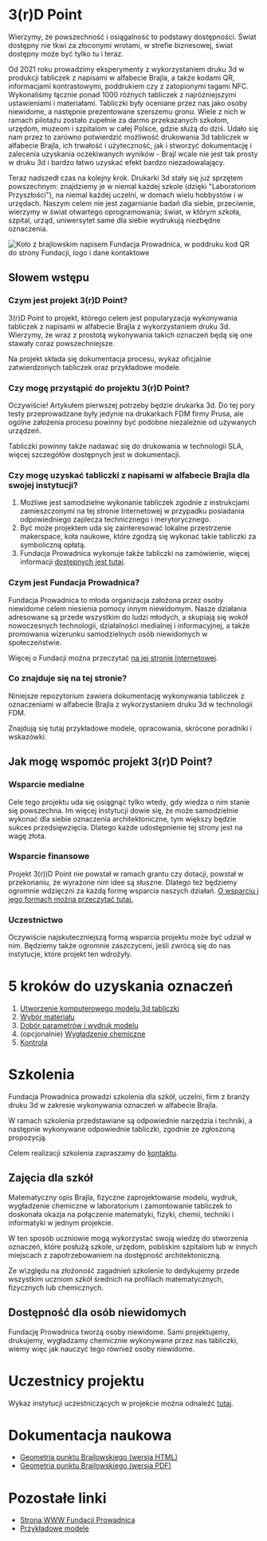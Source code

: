 # 3(r)D Point

Wierzymy, że powszechność i osiągalność to podstawy dostępności. Świat dostępny nie tkwi za złoconymi wrotami, w strefie biznesowej, świat dostępny może być tylko tu i teraz.

Od 2021 roku prowadzimy eksperymenty z wykorzystaniem druku 3d w produkcji tabliczek z napisami w alfabecie Brajla, a także kodami QR, informacjami kontrastowymi, poddrukiem czy z zatopionymi tagami NFC. Wykonaliśmy łącznie ponad 1000 różnych tabliczek z najróżniejszymi ustawieniami i materiałami. Tabliczki były oceniane przez nas jako osoby niewidome, a następnie prezentowane szerszemu gronu. Wiele z nich w ramach pilotażu zostało zupełnie za darmo przekazanych szkołom, urzędom, muzeom i szpitalom w całej Polsce, gdzie służą do dziś.
Udało się nam przez to zarówno potwierdzić możliwość drukowania 3d tabliczek w alfabecie Brajla, ich trwałość i użyteczność, jak i stworzyć dokumentację i zalecenia uzyskania oczekiwanych wyników - Brajl wcale nie jest tak prosty w druku 3d i bardzo łatwo uzyskać efekt bardzo niezadowalający.

Teraz nadszedł czas na kolejny krok. Drukarki 3d stały się już sprzętem powszechnym: znajdziemy je w niemal każdej szkole (dzięki "Laboratoriom Przyszłości"), na niemal każdej uczelni, w domach wielu hobbystów i w urzędach. Naszym celem nie jest zagarnianie badań dla siebie, przeciwnie, wierzymy w świat otwartego oprogramowania; świat, w którym szkoła, szpital, urząd, uniwersytet same dla siebie wydrukują niezbędne oznaczenia.

![Koło z brajlowskim napisem Fundacja Prowadnica, w poddruku kod QR do strony Fundacji, logo i dane kontaktowe](fdmbraille/sgn_underprint.jpg)

## Słowem wstępu

### Czym jest projekt 3(r)D Point?
3(r)D Point to projekt, którego celem jest popularyzacja wykonywania tabliczek z napisami w alfabecie Brajla z wykorzystaniem druku 3d. Wierzymy, że wraz z prostotą wykonywania takich oznaczeń będą się one stawały coraz powszechniejsze.

Na projekt składa się dokumentacja procesu, wykaz oficjalnie zatwierdzonych tabliczek oraz przykładowe modele.

### Czy mogę przystąpić do projektu 3(r)D Point?
Oczywiście! Artykułem pierwszej potrzeby będzie drukarka 3d.
Do tej pory testy przeprowadzane były jedynie na drukarkach FDM firmy Prusa, ale ogólne założenia procesu powinny być podobne niezależnie od używanych urządzeń.

Tabliczki powinny także nadawać się do drukowania w technologii SLA, więcej szczegółów dostępnych jest w dokumentacji.

### Czy mogę uzyskać tabliczki z napisami w alfabecie Brajla dla swojej instytucji?
1. Możliwe jest samodzielne wykonanie tabliczek zgodnie z instrukcjami zamieszczonymi na tej stronie Internetowej w przypadku posiadania odpowiedniego zaplecza technicznego i merytorycznego.
2. Być może projektem uda się zainteresować lokalne przestrzenie makerspace, koła naukowe, które zgodzą się wykonać takie tabliczki za symboliczną opłatą.
3. Fundacja Prowadnica wykonuje także tabliczki na zamówienie, więcej informacji [dostępnych jest tutaj](https://prowadnica.org/tabliczki).

### Czym jest Fundacja Prowadnica?
Fundacja Prowadnica to młoda organizacja założona przez osoby niewidome celem niesienia pomocy innym niewidomym.
Nasze działania adresowane są przede wszystkim do ludzi młodych, a skupiają się wokół nowoczesnych technologii, działalności medialnej i informacyjnej, a także promowania wizerunku samodzielnych osób niewidomych w społeczeństwie.

Więcej o Fundacji można przeczytać [na jej stronie Internetowej](https://prowadnica.org).

### Co znajduje się na tej stronie?
Niniejsze repozytorium zawiera dokumentację wykonywania tabliczek z oznaczeniami w alfabecie Brajla z wykorzystaniem druku 3d w technologii FDM.

Znajdują się tutaj przykładowe modele, opracowania, skrócone poradniki i wskazówki.

## Jak mogę wspomóc projekt 3(r)D Point?
### Wsparcie medialne
Cele tego projektu uda się osiągnąć tylko wtedy, gdy wiedza o nim stanie się powszechna. Im więcej instytucji dowie się, że może samodzielnie wykonać dla siebie oznaczenia architektoniczne, tym większy będzie sukces przedsięwzięcia.
Dlatego każde udostępnienie tej strony jest na wagę złota.

### Wsparcie finansowe
Projekt 3(r))D Point nie powstał w ramach grantu czy dotacji, powstał w przekonaniu, że wyrażone nim idee są słuszne. Dlatego też będziemy ogromnie wdzięczni za każdą formę wsparcia naszych działań.
[O wsparciu i jego formach można przeczytać tutaj.](https://prowadnica.org/wspomoz-nas/)

### Uczestnictwo
Oczywiście najskuteczniejszą formą wsparcia projektu może być udział w nim.
Będziemy także ogromnie zaszczyceni, jeśli zwrócą się do nas instytucje, które projekt ten wdrożyły.

# 5 kroków do uzyskania oznaczeń
1. [Utworzenie komputerowego modelu 3d tabliczki](instrukcja/model.md)
2. [Wybór materiału](instrukcja/materialy.md)
3. [Dobór parametrów i wydruk modelu](instrukcja/wymagania.md)
4. (opcjonalnie) [Wygładzenie chemiczne](instrukcja/wygladzanie.md)
5. [Kontrola](instrukcja/kontrola.md)

# Szkolenia
Fundacja Prowadnica prowadzi szkolenia dla szkół, uczelni, firm z branży druku 3d w zakresie wykonywania oznaczeń w alfabecie Brajla.

W ramach szkolenia przedstawiane są odpowiednie narzędzia i techniki, a następnie wykonywane odpowiednie tabliczki, zgodnie ze zgłoszoną propozycją.

Celem realizacji szkolenia zapraszamy do [kontaktu](https://prowadnica.org/kontakt).

## Zajęcia dla szkół
Matematyczny opis Brajla, fizyczne zaprojektowanie modelu, wydruk, wygładzenie chemiczne w laboratorium i zamontowanie tabliczek to doskonała okazja na połączenie matematyki, fizyki, chemii, techniki i informatyki w jednym projekcie.

W ten sposób uczniowie mogą wykorzystać swoją wiedzę do stworzenia oznaczeń, które posłużą szkole, urzędom, pobliskim szpitalom lub w innych miejscach z zapotrzebowaniem na dostępność architektoniczną.

Ze w\zględu na złożoność zagadnień szkolenie to dedykujemy przede wszystkim uczniom szkół średnich na profilach matematycznych, fizycznych lub chemicznych.

## Dostępność dla osób niewidomych
Fundację Prowadnica tworzą osoby niewidome. Sami projektujemy, drukujemy, wygładzamy chemicznie wykonywane przez nas tabliczki, wiemy więc jak nauczyć tego również osoby niewidome.

# Uczestnicy projektu
Wykaz instytucji uczestniczących w projekcie można odnaleźć [tutaj](wykaz.md).

# Dokumentacja naukowa
* [Geometria punktu Brajlowskiego (wersja HTML)](fdmbraille)
* [Geometria punktu Brajlowskiego (wersja PDF)](/fdmbraille.pdf)

# Pozostałe linki
* [Strona WWW Fundacji Prowadnica](https://prowadnica.org)
* [Przykładowe modele](https://github.com/prowadnica/3DPoint)
